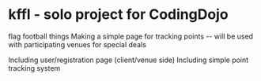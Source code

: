 # kffl - solo project for CodingDojo
flag football things
Making a simple page for tracking points -- will be used with participating venues for special deals

Including user/registration page (client/venue side)
Including simple point tracking system
